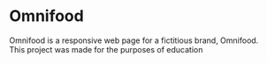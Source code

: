 # Omnifood
Omnifood is a responsive web page for a fictitious brand, Omnifood.  
This project was made for the purposes of education
